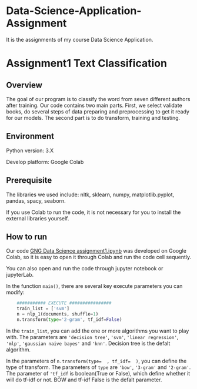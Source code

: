# Data-Science-Application-Assignment
It is the assignments of my course Data Science Application.

# Assignment1 Text Classification

## Overview
The goal of our program is to classify the word from seven different authors after training. Our code contains two main parts. First, we select validate books, do several steps of data preparing and preprocessing to get it ready for our models. The second part is to do transform, training and testing.

## Environment
Python version: 3.X

Develop platform: Google Colab


## Prerequisite
The libraries we used include: nltk, sklearn, numpy, matplotlib.pyplot, pandas, spacy, seaborn.

If you use Colab to run the code, it is not necessary for you to install the external libraries yourself.

## How to run
Our code [GNG Data Science assignment1.ipynb](https://colab.research.google.com/drive/1Bum4VCEGecAxzIqrzdz99ze-OZovQbJf#scrollTo=qjM-R-vAPUpP&uniqifier=6) was developed on Google Colab, so it is easy to open it through Colab and run the code cell sequently.


You can also open and run the code through jupyter notebook or jupyterLab.


In the function ` main() `, there are several key execute parameters you can modify:
``` Python
    ########### EXECUTE ################
    train_list = ['svm']
    n = nlp_1(documents, shuffle=1)
    n.transform(type='2-gram', tf_idf=False)
```
In the `train_list`, you can add the one or more algorithms you want to play with. The parameters are `'decision tree'`, `'svm'`, `'linear regression'`, `'mlp'`, `'gaussian naive bayes'` and `'knn'`. Decision tree is the defalt algorithm.

In the parameters of `n.transform(type=  , tf_idf=  )`, you can define the type of transform. The parameters of `type` are `'bow'`, `'3-gram'` and `'2-gram'`. The parameter of `'tf_idf` is boolean(True or False), which define whether it will do tf-idf or not. BOW and tf-idf False is the defalt parameter.

